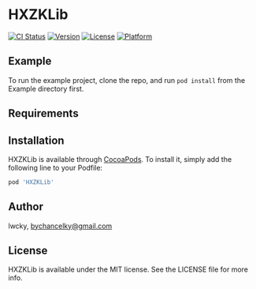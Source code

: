 
# HXZKLib

[![CI Status](https://img.shields.io/travis/lwcky/HXZKLib.svg?style=flat)](https://travis-ci.org/lwcky/HXZKLib)
[![Version](https://img.shields.io/cocoapods/v/HXZKLib.svg?style=flat)](https://cocoapods.org/pods/HXZKLib)
[![License](https://img.shields.io/cocoapods/l/HXZKLib.svg?style=flat)](https://cocoapods.org/pods/HXZKLib)
[![Platform](https://img.shields.io/cocoapods/p/HXZKLib.svg?style=flat)](https://cocoapods.org/pods/HXZKLib)

## Example

To run the example project, clone the repo, and run `pod install` from the Example directory first.

## Requirements

## Installation

HXZKLib is available through [CocoaPods](https://cocoapods.org). To install
it, simply add the following line to your Podfile:

```ruby
pod 'HXZKLib'
```

## Author

lwcky, bychancelky@gmail.com

## License

HXZKLib is available under the MIT license. See the LICENSE file for more info.
